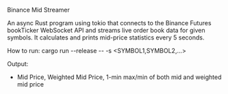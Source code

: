 Binance Mid Streamer

An async Rust program using tokio that connects to the Binance Futures bookTicker WebSocket API and streams live order book data for given symbols. It calculates and prints mid-price statistics every 5 seconds.

How to run: 
cargo run --release -- -s <SYMBOL1,SYMBOL2,...>

Output: 
- Mid Price, Weighted Mid Price, 1-min max/min of both mid and weighted mid price 

